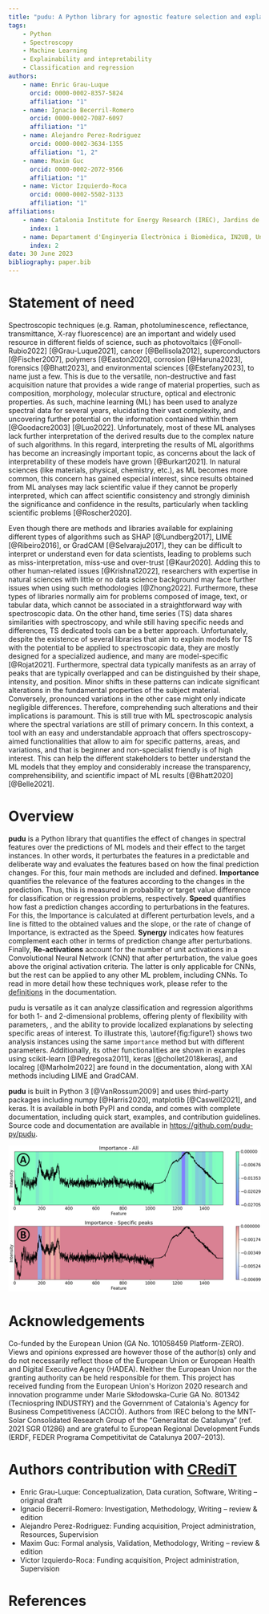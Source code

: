 ```yaml
---
title: "pudu: A Python library for agnostic feature selection and explainability of Machine Learning spectroscopic problems."
tags:
    - Python
    - Spectroscopy
    - Machine Learning
    - Explainability and intepretability
    - Classification and regression
authors:
    - name: Enric Grau-Luque
      orcid: 0000-0002-8357-5824
      affiliation: "1"
    - name: Ignacio Becerril-Romero
      orcid: 0000-0002-7087-6097
      affiliation: "1"
    - name: Alejandro Perez-Rodriguez
      orcid: 0000-0002-3634-1355
      affiliation: "1, 2"
    - name: Maxim Guc
      orcid: 0000-0002-2072-9566
      affiliation: "1"
    - name: Victor Izquierdo-Roca
      orcid: 0000-0002-5502-3133
      affiliation: "1"
affiliations:
    - name: Catalonia Institute for Energy Research (IREC), Jardins de les Dones de Negre 1, 08930 Sant Adrià de Besòs, Spain
      index: 1
    - name: Departament d'Enginyeria Electrònica i Biomèdica, IN2UB, Universitat de Barcelona, C/ Martí i Franqués 1, 08028 Barcelona, Spain
      index: 2
date: 30 June 2023
bibliography: paper.bib
---
```



# Statement of need

Spectroscopic techniques (e.g. Raman, photoluminescence, reflectance, transmittance, X-ray fluorescence) are an important and widely used resource in different fields of science, such as photovoltaics [@Fonoll-Rubio2022] [@Grau-Luque2021], cancer [@Bellisola2012], superconductors [@Fischer2007], polymers [@Easton2020], corrosion [@Haruna2023], forensics [@Bhatt2023], and environmental sciences [@Estefany2023], to name just a few. This is due to the versatile, non-destructive and fast acquisition nature that provides a wide range of material properties, such as composition, morphology, molecular structure, optical and electronic properties. As such, machine learning (ML) has been used to analyze spectral data for several years, elucidating their vast complexity, and uncovering further potential on the information contained within them [@Goodacre2003] [@Luo2022]. Unfortunately, most of these ML analyses lack further interpretation of the derived results due to the complex nature of such algorithms. In this regard, interpreting the results of ML algorithms has become an increasingly important topic, as concerns about the lack of interpretability of these models have grown [@Burkart2021]. In natural sciences (like materials, physical, chemistry, etc.), as ML becomes more common, this concern has gained especial interest, since results obtained from ML analyses may lack scientific value if they cannot be properly interpreted, which can affect scientific consistency and strongly diminish the significance and confidence in the results, particularly when tackling scientific problems [@Roscher2020].

Even though there are methods and libraries available for explaining different types of algorithms such as SHAP [@Lundberg2017], LIME [@Ribeiro2016], or GradCAM [@Selvaraju2017], they can be difficult to interpret or understand even for data scientists, leading to problems such as miss-interpretation, miss-use and over-trust [@Kaur2020]. Adding this to other human-related issues [@Krishna12022], researchers with expertise in natural sciences with little or no data science background may face further issues when using such methodologies [@Zhong2022]. Furthermore, these types of libraries normally aim for problems composed of image, text, or tabular data, which cannot be associated in a straightforward way with spectroscopic data. On the other hand, time series (TS) data shares similarities with spectroscopy, and while still having specific needs and differences, TS dedicated tools can be a better approach. Unfortunately, despite the existence of several libraries that aim to explain models for TS with the potential to be applied to spectroscopic data, they are mostly designed for a specialized audience, and many are model-specific [@Rojat2021]. Furthermore, spectral data typically manifests as an array of peaks that are typically overlapped and can be distinguished by their shape, intensity, and position. Minor shifts in these patterns can indicate significant alterations in the fundamental properties of the subject material. Conversely, pronounced variations in the other case might only indicate negligible differences. Therefore, comprehending such alterations and their implications is paramount. This is still true with ML spectroscopic analysis where the spectral variations are still of primary concern. In this context, a tool with an easy and understandable approach that offers spectroscopy-aimed functionalities that allow to aim for specific patterns, areas, and variations, and that is beginner and non-specialist friendly is of high interest. This can help the different stakeholders to better understand the ML models that they employ and considerably increase the transparency, comprehensibility, and scientific impact of ML results [@Bhatt2020] [@Belle2021].


# Overview

**pudu** is a Python library that quantifies the effect of changes in spectral features over the predictions of ML models and their effect to the target instances. In other words, it perturbates the features in a predictable and deliberate way and evaluates the features based on how the final prediction changes. For this, four main methods are included and defined. **Importance** quantifies the relevance of the features according to the changes in the prediction. Thus, this is measured in probability or target value difference for classification or regression problems, respectively. **Speed** quantifies how fast a prediction changes according to perturbations in the features. For this, the Importance is calculated at different perturbation levels, and a line is fitted to the obtained values and the slope, or the rate of change of Importance, is extracted as the Speed. **Synergy** indicates how features complement each other in terms of prediction change after perturbations. Finally, **Re-activations** account for the number of unit activations in a Convolutional Neural Network (CNN) that after perturbation, the value goes above the original activation criteria. The latter is only applicable for CNNs, but the rest can be applied to any other ML problem, including CNNs. To read in more detail how these techniques work, please refer to the [definitions](https://pudu-py.github.io/pudu/definitions.html) in the documentation.

pudu is versatile as it can analyze classification and regression algorithms for both 1- and 2-dimensional problems, offering plenty of flexibility with parameters, , and the ability to provide localized explanations by selecting specific areas of interest. To illustrate this, \autoref{fig:figure1} shows two analysis instances using the same `importance` method but with different parameters. Additionally, its other functionalities are shown in examples using scikit-learn [@Pedregosa2011], keras [@chollet2018keras], and localreg [@Marholm2022] are found in the documentation, along with XAI methods including LIME and GradCAM.

**pudu** is built in Python 3 [@VanRossum2009] and uses third-party packages including numpy [@Harris2020], matplotlib [@Caswell2021], and keras. It is available in both PyPI and conda, and comes with complete documentation, including quick start, examples, and contribution guidelines. Source code and documentation are available in https://github.com/pudu-py/pudu.

![Two ways of using the same method *importance* by A) using a sequential change pattern over all the spectral features and B) selecting peaks of interest. In A), the impact of the peak in the range of 1200-1400 opaques the impact of the rest. In contrast, in B) only the first four main peaks are selected to be analyzed and better visualize their impact in the prediction.\label{fig:figure1}](figure1.png)


# Acknowledgements

Co-funded by the European Union (GA No. 101058459 Platform-ZERO). Views and opinions expressed are however those of the author(s) only and do not necessarily reflect those of the European Union or European Health and Digital Executive Agency (HADEA). Neither the European Union nor the granting authority can be held responsible for them. This project has received funding from the European Union's Horizon 2020 research and innovation programme under Marie Skłodowska-Curie GA No. 801342 (Tecniospring INDUSTRY) and the Government of Catalonia's Agency for Business Competitiveness (ACCIÓ). Authors from IREC belong to the MNT-Solar Consolidated Research Group of the “Generalitat de Catalunya” (ref. 2021 SGR 01286) and are grateful to European Regional Development Funds (ERDF, FEDER Programa Competitivitat de Catalunya 2007–2013).

# Authors contribution with [CRediT](https://credit.niso.org/)

- Enric Grau-Luque: Conceptualization, Data curation, Software, Writing – original draft
- Ignacio Becerril-Romero: Investigation, Methodology, Writing – review & edition
- Alejandro Perez-Rodriguez: Funding acquisition, Project administration, Resources, Supervision
- Maxim Guc: Formal analysis, Validation, Methodology, Writing – review & edition
- Victor Izquierdo-Roca: Funding acquisition, Project administration, Supervision

# References

